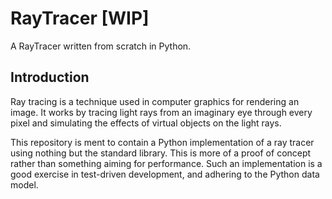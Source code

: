 # RayTracer [WIP]

A RayTracer written from scratch in Python.

## Introduction

Ray tracing is a technique used in computer graphics for rendering an image. It works by tracing light rays from an imaginary eye through every pixel
and simulating the effects of virtual objects on the light rays.

This repository is ment to contain a Python implementation of a ray tracer using nothing but the standard library. This is more of a proof of concept rather than something aiming for performance.
Such an implementation is a good exercise in test-driven development, and adhering to the Python data model.
